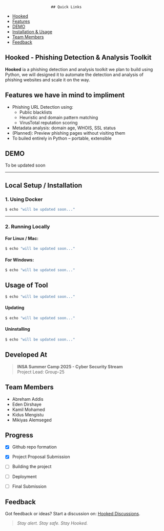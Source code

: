 <!--                        _____                                 _ ___ _____  
                           / ____|                               |___ \| ____| 
                          | |  __ _ __ ___  _   _ _ __    ______     ) | |__   
                          | | |_ | '__/ _ \| | | | '_ \  |______|   / /|___ \  
                          | |__| | | | (_) | |_| | |_) |           / /_ ___) | 
                           \_____|_|  \___/ \__,_| .__/           |____|____/  
                                                 | |                           
                                                 |_|     -->

                         ## Quick Links

* [Hooked](#hooked)
* [Features](#features)
* [DEMO](#demo)
* [Installation & Usage](#tasks)
* [Team Members](#team)
* [Feedback](#feddback)


<!--[![](https://raw.githubusercontent.com/adamalston/adamalston/master/profile.gif)](https://www.adamalston.com/)-->

## Hooked - Phishing Detection & Analysis Toolkit


**Hooked** ia a phishing detection and analysis toolkit we plan to build using Python, we will designed it to automate the detection and analysis of phishing websites and scale it on the way.


## Features we have in mind to impliment

- Phishing URL Detection using:
  - Public blacklists
  - Heuristic and domain pattern matching
  - VirusTotal reputation scoring
- Metadata analysis: domain age, WHOIS, SSL status
- (Planned): Preview phishing pages without visiting them
- To builed entirely in Python – portable, extensible
<!--img src="" alt="" width="200" height="200"-->

## DEMO
To be updated soon 

---

## Local Setup / Installation

### 1. Using Docker

```bash
$ echo "will be updated soon..."
```

---

### 2. Running Locally

#### For Linux / Mac:

```bash
$ echo "will be updated soon..."
```

#### For Windows:

```bash
$ echo "will be updated soon..."
```

## Usage of Tool

```bash
$ echo "will be updated soon..."
```
#### Updating

```bash
$ echo "will be updated soon..."
```

#### Uninstalling

```bash
$ echo "will be updated soon..."
```

## Developed At

> **INSA Summer Camp 2025 - Cyber Security Stream**  
> Project Lead: Group-25  

## Team Members

<ul>
<li>Abreham Addis
<li>Eden Dirshaye  
<li>Kamil Mohamed  
<li>Kidus Mengistu
<li>Mikiyas Alemseged
</ul>

## Progress
- [x] Github repo formation
- [x] Project Proposal Submission
- [ ] Building the project
- [ ] Deployment
- [ ] Final Submission


## Feedback
Got feedback or ideas? Start a discussion on: [Hooked Discussions](https://github.com//hooked/discussions).


> *Stay alert. Stay safe. Stay Hooked.*

<!-- [![Feedback](https://button.flattr.com/button-compact-static-100x17.png)](https://flattr.com/@theabbie) -->
